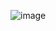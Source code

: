 ![image](https://github.com/DuyDangCode/Composite_Demo/assets/115650649/8b226b7b-1dd2-4ab7-aa83-f73c18f28c96)
